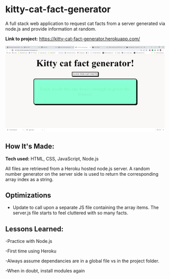 # kitty-cat-fact-generator
A full stack web application to request cat facts from a server generated via node.js and provide information at random.

**Link to project:** https://kitty-cat-fact-generator.herokuapp.com/

<img src="/Assets/functionality.gif" alt="Fact-Generator-Site" width="500"/>

## How It's Made:

**Tech used:** HTML, CSS, JavaScript, Node.js

All files are retrieved from a Heroku hosted node.js server. A random number generator on the server side is used to return the corresponding array index as a string.

## Optimizations
- Update to call upon a separate JS file containing the array items. The server.js file starts to feel cluttered with so many facts.

## Lessons Learned:

-Practice with Node.js

-First time using Heroku

-Always assume dependancies are in a global file vs in the project folder.

-When in doubt, install modules again

